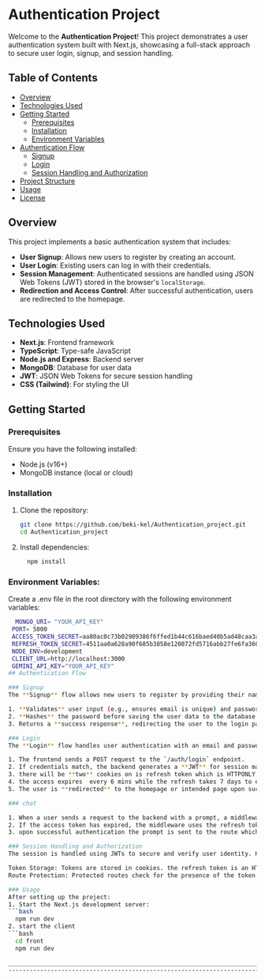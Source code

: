# Authentication Project

Welcome to the **Authentication Project**! This project demonstrates a user authentication system built with Next.js, showcasing a full-stack approach to secure user login, signup, and session handling.

## Table of Contents
- [Overview](#overview)
- [Technologies Used](#technologies-used)
- [Getting Started](#getting-started)
  - [Prerequisites](#prerequisites)
  - [Installation](#installation)
  - [Environment Variables](#environment-variables)
- [Authentication Flow](#authentication-flow)
  - [Signup](#signup)
  - [Login](#login)
  - [Session Handling and Authorization](#session-handling-and-authorization)
- [Project Structure](#project-structure)
- [Usage](#usage)
- [License](#license)

## Overview

This project implements a basic authentication system that includes:
- **User Signup**: Allows new users to register by creating an account.
- **User Login**: Existing users can log in with their credentials.
- **Session Management**: Authenticated sessions are handled using JSON Web Tokens (JWT) stored in the browser's `localStorage`.
- **Redirection and Access Control**: After successful authentication, users are redirected to the homepage.

## Technologies Used

- **Next.js**: Frontend framework
- **TypeScript**: Type-safe JavaScript
- **Node.js and Express**: Backend server
- **MongoDB**: Database for user data
- **JWT**: JSON Web Tokens for secure session handling
- **CSS (Tailwind)**: For styling the UI

## Getting Started

### Prerequisites
Ensure you have the following installed:
- Node.js (v16+)
- MongoDB instance (local or cloud)

### Installation
1. Clone the repository:
   ```bash
   git clone https://github.com/beki-kel/Authentication_project.git
   cd Authentication_project
2. Install dependencies:
   ```bash
     npm install

### Environment Variables:
   Create a .env file in the root directory with the following environment variables:
   ```bash
     MONGO_URI= "YOUR_API_KEY"
    PORT= 5000
    ACCESS_TOKEN_SECRET=aa80ac0c73b02909386f6ffed1b44c616baed40b5ad48caa3a368aa2329fe338
    REFRESH_TOKEN_SECRET=4511aa0a628a90f685b3858e120872fd5716abb27fe6fa360688753fd53d8629
    NODE_ENV=development
    CLIENT_URL=http://localhost:3000
    GEMINI_API_KEY="YOUR_API_KEY"
## Authentication Flow

### Signup
The **Signup** flow allows new users to register by providing their name, email, and password. The frontend sends a POST request to the backend `/auth/register` endpoint, which performs the following steps:

1. **Validates** user input (e.g., ensures email is unique) and password must be length of 8, one uppercase , symbol ,and digit is must.
2. **Hashes** the password before saving the user data to the database.
3. Returns a **success response**, redirecting the user to the login page with the email pre-filled in the login form.

### Login
The **Login** flow handles user authentication with an email and password. On form submission:

1. The frontend sends a POST request to the `/auth/login` endpoint.
2. If credentials match, the backend generates a **JWT** for session management, which is returned in the response.
3. there will be **two** cookies on is refresh token which is HTTPONLY and the other is an access token
4. the access expires  every 6 mins while the refresh takes 7 days to expire
5. The user is **redirected** to the homepage or intended page upon successful login.

### chat

 1. When a user sends a request to the backend with a prompt, a middleware checks the authentication tokens.
 2. If the access token has expired, the middleware uses the refresh token to generate a new access token.
 3. upon successful authentication the prompt is sent to the route which uses the Gemini API to generate a response

### Session Handling and Authorization
The session is handled using JWTs to secure and verify user identity. Key details include:

Token Storage: Tokens are stored in cookies. the refresh token is an HTTP-only cookie while the other can be accessed by the client
Route Protection: Protected routes check for the presence of the token. Absence or invalidity results in redirecting the user to the login page.

### Usage
After setting up the project:
1. Start the Next.js development server:
   ```bash
     npm run dev
2. start the client
   ```bash
     cd front
     npm run dev

__________________________________________________________________________________
----------------------------------------------------------------------------------
